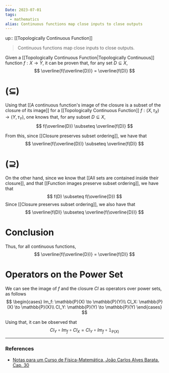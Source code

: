 ```yaml
---
Date: 2023-07-01
tags:
  - mathematics
alias: Continuous functions map close inputs to close outputs
---
```

up:: [[Topologically Continuous Function]]

> Continuous functions map close inputs to close outputs.

Given a [[Topologically Continuous Function|Topologically Continuous]] function $f: X \to Y$, it can be proven that, for any set $D \subseteq X$,
$$
\overline{f(\overline{D})} = \overline{f(D)}
$$
# $(\subseteq)$
Using that [[A continuous function's image of the closure is a subset of the closure of its image]] for a [[Topologically Continuous Function]] $f: (X, \tau_X) \to (Y, \tau_Y)$, one knows that, for any subset $D \subseteq X$,
$$
f(\overline{D}) \subseteq \overline{f(D)}
$$

From this, since [[Closure preserves subset ordering]], we have that 
$$
\overline{f(\overline{D})}  \subseteq \overline{f(D)}
$$
# $(\supseteq)$
On the other hand, since we know that [[All sets are contained inside their closure]], and that [[Function images preserve subset ordering]], we have that
$$
f(D) \subseteq f(\overline{D})
$$
Since [[Closure preserves subset ordering]], we also have that
$$
\overline{f(D)} \subseteq \overline{f(\overline{D})}
$$

# Conclusion
Thus, for all continuous functions, 
$$
\overline{f(\overline{D})} = \overline{f(D)}
$$

# Operators on the Power Set
We can see the image of $f$ and the closure $Cl$ as operators over power sets, as follows 
$$
\begin{cases}
Im_f: \mathbb{P}(X) \to \mathbb{P}(Y)\\
Cl_X: \mathbb{P}(X) \to \mathbb{P}(X)\\
Cl_Y: \mathbb{P}(Y) \to \mathbb{P}(Y) 
\end{cases}
$$

Using that, it can be observed that
$$
Cl_Y \circ Im_f \circ Cl_X = Cl_Y \circ Im_f \circ \mathbb{1}_{\mathbb{P}(X)}
$$

---
### References
- [Notas para um Curso de Física-Matemática, João Carlos Alves Barata. Cap. 30](http://denebola.if.usp.br/~jbarata/Notas_de_aula/arquivos/nc-cap30.pdf)